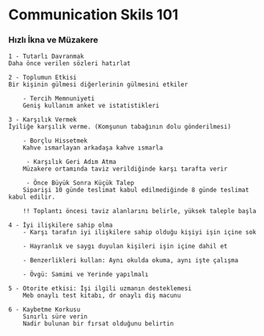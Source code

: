 # Communication Skils 101

### Hızlı İkna ve Müzakere

    1 - Tutarlı Davranmak
    Daha önce verilen sözleri hatırlat

    2 - Toplumun Etkisi
    Bir kişinin gülmesi diğerlerinin gülmesini etkiler

        - Tercih Memnuniyeti
        Geniş kullanım anket ve istatistikleri

    3 - Karşılık Vermek
    İyiliğe karşılık verme. (Komşunun tabağının dolu gönderilmesi)

        - Borçlu Hissetmek
        Kahve ısmarlayan arkadaşa kahve ısmarla

         - Karşılık Geri Adım Atma
        Müzakere ortamında taviz verildiğinde karşı tarafta verir

         - Önce Büyük Sonra Küçük Talep
        Siparişi 10 günde teslimat kabul edilmediğinde 8 günde teslimat kabul edilir.

        !! Toplantı öncesi taviz alanlarını belirle, yüksek taleple başla

    4 - İyi ilişkilere sahip olma
        - Karşı tarafın iyi ilişkilere sahip olduğu kişiyi işin içine sok

        - Hayranlık ve saygı duyulan kişileri işin içine dahil et

        - Benzerlikleri kullan: Aynı okulda okuma, aynı işte çalışma

        - Övgü: Samimi ve Yerinde yapılmalı

    5 - Otorite etkisi: İşi ilgili uzmanın desteklemesi
        Meb onaylı test kitabı, dr onaylı diş macunu

    6 - Kaybetme Korkusu
        Sınırlı süre verin
        Nadir bulunan bir fırsat olduğunu belirtin





